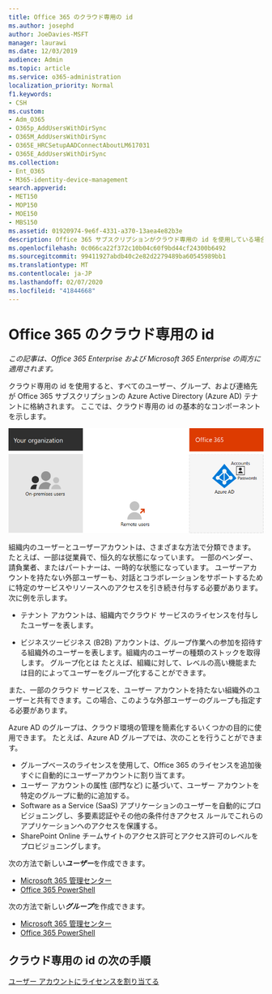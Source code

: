 ```yaml
---
title: Office 365 のクラウド専用の id
ms.author: josephd
author: JoeDavies-MSFT
manager: laurawi
ms.date: 12/03/2019
audience: Admin
ms.topic: article
ms.service: o365-administration
localization_priority: Normal
f1.keywords:
- CSH
ms.custom:
- Adm_O365
- O365p_AddUsersWithDirSync
- O365M_AddUsersWithDirSync
- O365E_HRCSetupAADConnectAboutLM617031
- O365E_AddUsersWithDirSync
ms.collection:
- Ent_O365
- M365-identity-device-management
search.appverid:
- MET150
- MOP150
- MOE150
- MBS150
ms.assetid: 01920974-9e6f-4331-a370-13aea4e82b3e
description: Office 365 サブスクリプションがクラウド専用の id を使用している場合に、ユーザーとグループを作成する方法について説明します。
ms.openlocfilehash: 0c066ca22f372c10b04c60f9bd44cf24300b6492
ms.sourcegitcommit: 99411927abdb40c2e82d2279489ba60545989bb1
ms.translationtype: MT
ms.contentlocale: ja-JP
ms.lasthandoff: 02/07/2020
ms.locfileid: "41844668"
---
```

# <a name="office-365-cloud-only-identities"></a>Office 365 のクラウド専用の id

*この記事は、Office 365 Enterprise および Microsoft 365 Enterprise の両方に適用されます。*

クラウド専用の id を使用すると、すべてのユーザー、グループ、および連絡先が Office 365 サブスクリプションの Azure Active Directory (Azure AD) テナントに格納されます。 ここでは、クラウド専用の id の基本的なコンポーネントを示します。
 
![クラウド専用の id の基本コンポーネント](./media/about-office-365-identity/cloud-only-identity.png)

組織内のユーザーとユーザーアカウントは、さまざまな方法で分類できます。 たとえば、一部は従業員で、恒久的な状態になっています。 一部のベンダー、請負業者、またはパートナーは、一時的な状態になっています。 ユーザーアカウントを持たない外部ユーザーも、対話とコラボレーションをサポートするために特定のサービスやリソースへのアクセスを引き続き付与する必要があります。 次に例を示します。

- テナント アカウントは、組織内でクラウド サービスのライセンスを付与したユーザーを表します。

- ビジネスツービジネス (B2B) アカウントは、グループ作業への参加を招待する組織外のユーザーを表します。組織内のユーザーの種類のストックを取得します。 グループ化とは たとえば、組織に対して、レベルの高い機能または目的によってユーザーをグループ化することができます。

また、一部のクラウド サービスを、ユーザー アカウントを持たない組織外のユーザーと共有できます。この場合、このような外部ユーザーのグループも指定する必要があります。

Azure AD のグループは、クラウド環境の管理を簡素化するいくつかの目的に使用できます。 たとえば、Azure AD グループでは、次のことを行うことができます。

- グループベースのライセンスを使用して、Office 365 のライセンスを追加後すぐに自動的にユーザーアカウントに割り当てます。
- ユーザー アカウントの属性 (部門など) に基づいて、ユーザー アカウントを特定のグループに動的に追加する。
- Software as a Service (SaaS) アプリケーションのユーザーを自動的にプロビジョニングし、多要素認証やその他の条件付きアクセス ルールでこれらのアプリケーションへのアクセスを保護する。
- SharePoint Online チームサイトのアクセス許可とアクセス許可のレベルをプロビジョニングします。

次の方法で新しい***ユーザー***を作成できます。

- [Microsoft 365 管理センター](https://docs.microsoft.com/office365/admin/add-users/add-users)
- [Office 365 PowerShell](https://docs.microsoft.com/office365/enterprise/powershell/create-user-accounts-with-office-365-powershell)

次の方法で新しい***グループ***を作成できます。

- [Microsoft 365 管理センター](https://docs.microsoft.com/office365/admin/create-groups/create-groups)
- [Office 365 PowerShell](https://docs.microsoft.com/office365/enterprise/powershell/manage-office-365-groups-with-powershell)


## <a name="next-step-for-cloud-only-identities"></a>クラウド専用の id の次の手順

[ユーザー アカウントにライセンスを割り当てる](assign-licenses-to-user-accounts.md)

